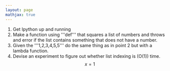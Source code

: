 ```yaml
---
layout: page
mathjax: true
---
```



<!-- Here is a link to the [Python/Numpy Tutorial](http://cs231n.github.io/python-numpy-tutorial/) covered in class.  -->

1. Get Ipython up and running
2. Make a function using '''def''' that squares a list of numbers and throws and error if the list contains something that does not have a number. 
3. Given the '''1,2,3,4,5,5''' do the same thing as in point 2 but with a lambda function.
4. Devise an experiment to figure out whether list indexing is \(O(1)\) time. 
$$ x =1 $$